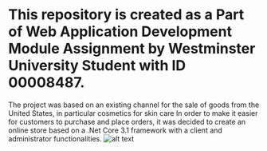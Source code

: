 # This repository is created as a Part of Web Application Development Module Assignment by Westminster University Student with ID 00008487.

The project was based on an existing channel for the sale of goods from the United States, in particular cosmetics for skin care
In order to make it easier for customers to purchase and place orders, it was decided to create an online store based on a .Net Core 3.1 framework with a client and administrator 
functionalities.
![alt text](https://user-images.githubusercontent.com/45067850/113432025-1811f500-93f6-11eb-82d4-76499a63b326.png)



